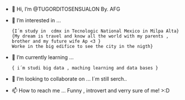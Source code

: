 - 👋 Hi, I’m @TUGORDITOSENSUALON By. AFG
- 👀 I’m interested in ...

      {I´m study in  cdmx in Tecnologic National Mexico in Milpa Alta}
      {My dream is travel and know all the world with my parents , brother and my future wife Ap <3 }
      Worke in the big edifice to see the city in the nigth}
      
- 🌱 I’m currently learning ... 

      { i´m studi big data , maching learning and data bases }
      
- 💞️ I’m looking to collaborate on ... 
    I´m still serch.. 
- 📫 How to reach me ...
    Funny , introvert and verry sure of me! >:D

<!---
TUGORDITOSENSUALON/TUGORDITOSENSUALON is a ✨ special ✨ repository because its `README.md` appears on your GitHub profile.
You can click the Preview link to take a look at your changes.
--->

